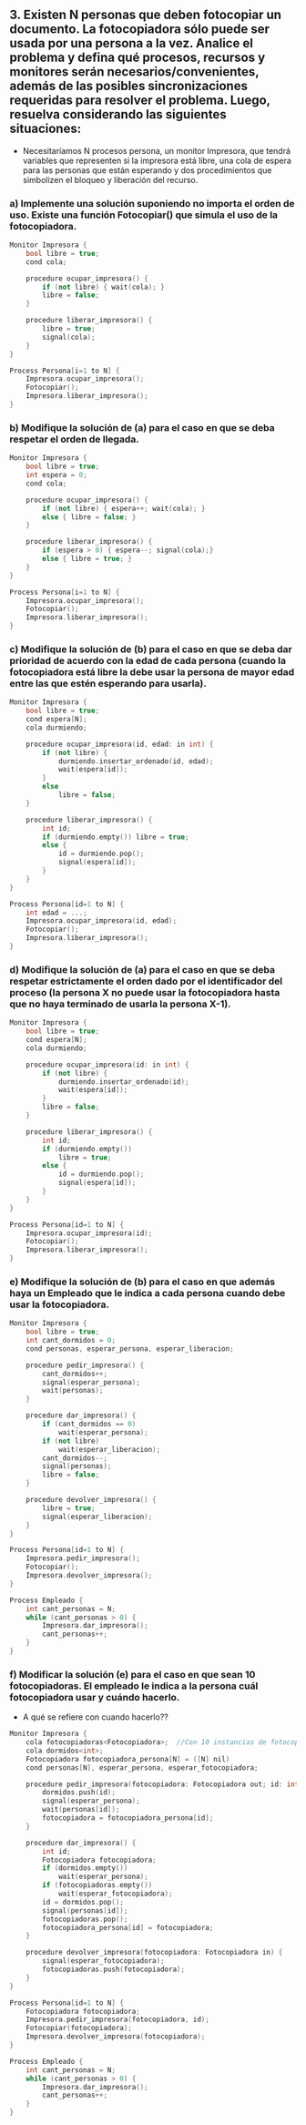 ## 3. Existen N personas que deben fotocopiar un documento. La fotocopiadora sólo puede ser usada por una persona a la vez. Analice el problema y defina qué procesos, recursos y monitores serán necesarios/convenientes, además de las posibles sincronizaciones requeridas para resolver el problema. Luego, resuelva considerando las siguientes situaciones:

- Necesitaríamos N procesos persona, un monitor Impresora, que tendrá variables que representen si la impresora está libre, una cola de espera para las personas que están esperando y dos procedimientos que simbolizen el bloqueo y liberación del recurso.

### a) Implemente una solución suponiendo no importa el orden de uso. Existe una función Fotocopiar() que simula el uso de la fotocopiadora.
```cpp
Monitor Impresora {
    bool libre = true;
    cond cola;

    procedure ocupar_impresora() {
        if (not libre) { wait(cola); }
        libre = false;
    }

    procedure liberar_impresora() {
        libre = true;
        signal(cola);
    }
}

Process Persona[i=1 to N] {
    Impresora.ocupar_impresora();
    Fotocopiar();
    Impresora.liberar_impresora();
}
```
### b) Modifique la solución de (a) para el caso en que se deba respetar el orden de llegada.

```cpp
Monitor Impresora {
    bool libre = true;
    int espera = 0;
    cond cola;

    procedure ocupar_impresora() {
        if (not libre) { espera++; wait(cola); }
        else { libre = false; }
    }

    procedure liberar_impresora() {
        if (espera > 0) { espera--; signal(cola);}
        else { libre = true; }
    }
}

Process Persona[i=1 to N] {
    Impresora.ocupar_impresora();
    Fotocopiar();
    Impresora.liberar_impresora();
}
```

### c) Modifique la solución de (b) para el caso en que se deba dar prioridad de acuerdo con la edad de cada persona (cuando la fotocopiadora está libre la debe usar la persona de mayor edad entre las que estén esperando para usarla).

```cpp
Monitor Impresora {
    bool libre = true;
    cond espera[N];
    cola durmiendo;

    procedure ocupar_impresora(id, edad: in int) {
        if (not libre) {
            durmiendo.insertar_ordenado(id, edad);
            wait(espera[id]);
        }
        else
            libre = false;
    }

    procedure liberar_impresora() {
        int id;
        if (durmiendo.empty()) libre = true;
        else {
            id = durmiendo.pop();
            signal(espera[id]);
        }
    }
}

Process Persona[id=1 to N] {
    int edad = ...;
    Impresora.ocupar_impresora(id, edad);
    Fotocopiar();
    Impresora.liberar_impresora();
}
```

### d) Modifique la solución de (a) para el caso en que se deba respetar estrictamente el orden dado por el identificador del proceso (la persona X no puede usar la fotocopiadora hasta que no haya terminado de usarla la persona X-1).

```cpp
Monitor Impresora {
    bool libre = true;
    cond espera[N];
    cola durmiendo;

    procedure ocupar_impresora(id: in int) {
        if (not libre) { 
            durmiendo.insertar_ordenado(id);
            wait(espera[id]); 
        }
        libre = false;
    }

    procedure liberar_impresora() {
        int id;
        if (durmiendo.empty())
            libre = true;
        else {
            id = durmiendo.pop();
            signal(espera[id]);
        }
    }
}

Process Persona[id=1 to N] {
    Impresora.ocupar_impresora(id);
    Fotocopiar();
    Impresora.liberar_impresora();
}
```

### e) Modifique la solución de (b) para el caso en que además haya un Empleado que le indica a cada persona cuando debe usar la fotocopiadora.

```cpp
Monitor Impresora {
    bool libre = true;
    int cant_dormidos = 0;
    cond personas, esperar_persona, esperar_liberacion;

    procedure pedir_impresora() {
        cant_dormidos++;
        signal(esperar_persona);
        wait(personas);
    }

    procedure dar_impresora() {
        if (cant_dormidos == 0)
            wait(esperar_persona);
        if (not libre)
            wait(esperar_liberacion);
        cant_dormidos--;
        signal(personas);
        libre = false;
    }

    procedure devolver_impresora() {
        libre = true;
        signal(esperar_liberacion);
    }
}

Process Persona[id=1 to N] {
    Impresora.pedir_impresora();
    Fotocopiar();
    Impresora.devolver_impresora();
}

Process Empleado {
    int cant_personas = N;
    while (cant_personas > 0) {
        Impresora.dar_impresora();
        cant_personas++;
    }
}
```

### f) Modificar la solución (e) para el caso en que sean 10 fotocopiadoras. El empleado le indica a la persona cuál fotocopiadora usar y cuándo hacerlo.

- A qué se refiere con cuando hacerlo??

```cpp
Monitor Impresora {
    cola fotocopiadoras<Fotocopiadora>;  //Con 10 instancias de fotocopiadoras
    cola dormidos<int>;
    Fotocopiadora fotocopiadora_persona[N] = ([N] nil)
    cond personas[N], esperar_persona, esperar_fotocopiadora;

    procedure pedir_impresora(fotocopiadora: Fotocopiadora out; id: int in) {
        dormidos.push(id);
        signal(esperar_persona);
        wait(personas[id]);
        fotocopiadora = fotocopiadora_persona[id];
    }

    procedure dar_impresora() {
        int id;
        Fotocopiadora fotocopiadora;
        if (dormidos.empty())
            wait(esperar_persona);
        if (fotocopiadoras.empty())
            wait(esperar_fotocopiadora);
        id = dormidos.pop();
        signal(personas[id]);
        fotocopiadoras.pop();
        fotocopiadora_persona[id] = fotocopiadora;
    }

    procedure devolver_impresora(fotocopiadora: Fotocopiadora in) {
        signal(esperar_fotocopiadora);
        fotocopiadoras.push(fotocopiadora);
    }
}

Process Persona[id=1 to N] {
    Fotocopiadora fotocopiadora;
    Impresora.pedir_impresora(fotocopiadora, id);
    Fotocopiar(fotocopiadora);
    Impresora.devolver_impresora(fotocopiadora);
}

Process Empleado {
    int cant_personas = N;
    while (cant_personas > 0) {
        Impresora.dar_impresora();
        cant_personas++;
    }
}
```